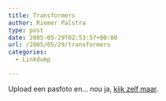 ```yaml
---
title: Transformers
author: Riemer Palstra
type: post
date: 2005-05-29T02:53:57+00:00
url: /2005/05/29/transformers
categories:
  - Linkdump

---
```

Upload een pasfoto en&#8230; nou ja, [kijk zelf maar][1].

 [1]: http://www.dcs.st-and.ac.uk/~morph/Transformer/index.html